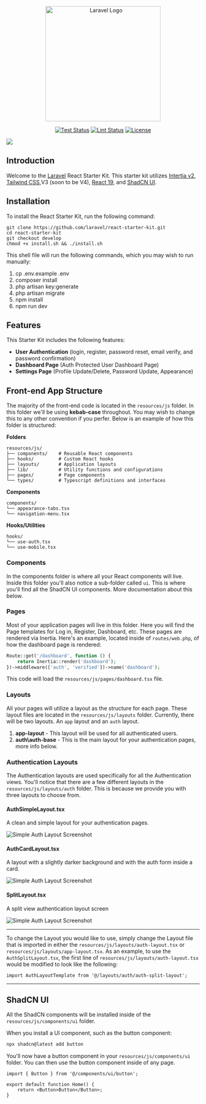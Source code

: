 <p align="center"><a href="https://laravel.com" target="_blank"><img src="https://cdn.devdojo.com/assets/svg/laravel-react-logo.svg" width="300" alt="Laravel Logo"></a></p>

<p align="center">
<a href="https://github.com/laravel/react-starter-kit/actions/workflows/tests.yml"><img src="https://github.com/laravel/react-starter-kit/workflows/tests/badge.svg" alt="Test Status"></a>
<a href="https://github.com/laravel/react-starter-kit/actions/workflows/lint.yml"><img src="https://github.com/laravel/react-starter-kit/actions/workflows/lint.yml/badge.svg" alt="Lint Status"></a>
<a href="https://packagist.org/packages/laravel/framework"><img src="https://img.shields.io/packagist/l/laravel/framework" alt="License"></a>
</p>

<img src="https://cdn.devdojo.com/images/december2024/screenshot.png" />

## Introduction

Welcome to the <a href="https://laravel.com" target="_blank">Laravel</a> React</a> Starter Kit. This starter kit utilizes <a href="https://inertiajs.com/" target="_blank">Intertia v2</a>, <a href="https://tailwindcss.com/" target="_blank">Tailwind CSS</a>,V3 (soon to be V4), <a href="https://reactjs.dev" target="_blank">React 19</a>, and <a href="https://ui.shadcn.com/" target="_blank">ShadCN UI</a>.

## Installation

To install the React Starter Kit, run the following command:

```
git clone https://github.com/laravel/react-starter-kit.git
cd react-starter-kit
git checkout develop
chmod +x install.sh && ./install.sh
```

This shell file will run the following commands, which you may wish to run manually:

1. cp .env.example .env
2. composer install
3. php artisan key:generate
4. php artisan migrate
5. npm install
6. npm run dev

## Features

This Starter Kit includes the following features:

- **User Authentication** (login, register, password reset, email verify, and password confirmation)
- **Dashboard Page** (Auth Protected User Dashboard Page)
- **Settings Page** (Profile Update/Delete, Password Update, Appearance)

## Front-end App Structure

The majority of the front-end code is located in the `resources/js` folder. In this folder we'll be using **kebab-case** throughout. You may wish to change this to any other convention if you perfer. Below is an example of how this folder is structured:

**Folders**

```
resources/js/
├── components/    # Reusable React components
├── hooks/         # Custom React hooks
├── layouts/       # Application layouts
├── lib/           # Utility functions and configurations
├── pages/         # Page components
└── types/         # Typescript definitions and interfaces
```

**Components**

```
components/
└── appearance-tabs.tsx
└── navigation-menu.tsx
```

**Hooks/Utilities**

```
hooks/
└── use-auth.tsx
└── use-mobile.tsx
```

### Components

In the components folder is where all your React components will live. Inside this folder you'll also notice a sub-folder called `ui`. This is where you'll find all the ShadCN UI components. More documentation about this below.

### Pages

Most of your application pages will live in this folder. Here you will find the Page templates for Log in, Register, Dashboard, etc. These pages are rendered via Inertia. Here's an example, located inside of `routes/web.php`, of how the dashboard page is rendered:

```php
Route::get('/dashboard', function () {
    return Inertia::render('dashboard');
})->middleware(['auth', 'verified'])->name('dashboard');
```

This code will load the `resources/js/pages/dashboard.tsx` file.

### Layouts

All your pages will utilize a layout as the structure for each page. These layout files are located in the `resources/js/layouts` folder. Currently, there will be two layouts. An `app` layout and an `auth` layout.

1. **app-layout** - This layout will be used for all authenticated users.
2. **auth\auth-base** - This is the main layout for your authentication pages, more info below.

### Authentication Layouts

The Authentication layouts are used specifically for all the Authentication views. You'll notice that there are a few different layouts in the `resources/js/layouts/auth` folder. This is because we provide you with three layouts to choose from.

#### AuthSimpleLayout.tsx

A clean and simple layout for your authentication pages.

![Simple Auth Layout Screenshot](https://cdn.devdojo.com/images/december2024/simple-layout.png)

#### AuthCardLayout.tsx

A layout with a slightly darker background and with the auth form inside a card.

![Simple Auth Layout Screenshot](https://cdn.devdojo.com/images/december2024/card-layout.png)

#### SplitLayout.tsx

A split view authentication layout screen

![Simple Auth Layout Screenshot](https://cdn.devdojo.com/images/december2024/split-layout.png)

---

To change the Layout you would like to use, simply change the Layout file that is imported in either the `resources/js/layouts/auth-layout.tsx` or `resources/js/layouts/app-layout.tsx`. As an example, to use the `AuthSplitLayout.tsx`, the first line of `resources/js/layouts/auth-layout.tsx` would be modified to look like the following:

```tsx
import AuthLayoutTemplate from '@/layouts/auth/auth-split-layout';
```

---

## ShadCN UI

All the ShadCN components will be installed inside of the `resources/js/components/ui` folder.

When you install a UI component, such as the button component:

```bash
npx shadcn@latest add button
```

You'll now have a button component in your `resources/js/components/ui` folder. You can then use the button component inside of any page.

```tsx
import { Button } from '@/components/ui/button';

export default function Home() {
    return <Button>Button</Button>;
}
```
